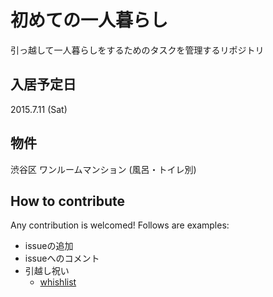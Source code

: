 # 初めての一人暮らし

引っ越して一人暮らしをするためのタスクを管理するリポジトリ

## 入居予定日

2015.7.11 (Sat)

## 物件

渋谷区
ワンルームマンション (風呂・トイレ別)

## How to contribute

Any contribution is welcomed!
Follows are examples:

* issueの追加
* issueへのコメント
* 引越し祝い
  * [whishlist](http://www.amazon.co.jp/gp/registry/wishlist/2KP7242D0P42I/)
